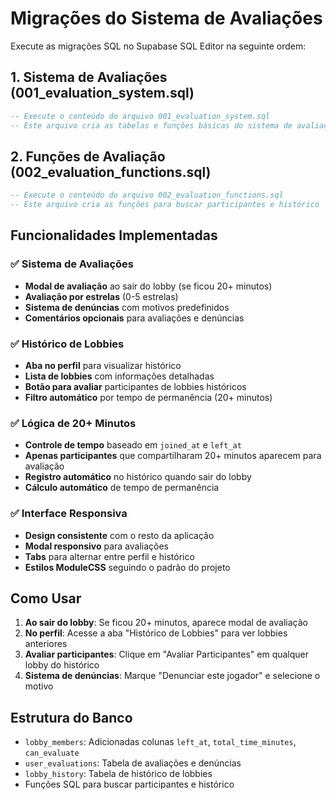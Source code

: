 # Migrações do Sistema de Avaliações

Execute as migrações SQL no Supabase SQL Editor na seguinte ordem:

## 1. Sistema de Avaliações (001_evaluation_system.sql)
```sql
-- Execute o conteúdo do arquivo 001_evaluation_system.sql
-- Este arquivo cria as tabelas e funções básicas do sistema de avaliações
```

## 2. Funções de Avaliação (002_evaluation_functions.sql)
```sql
-- Execute o conteúdo do arquivo 002_evaluation_functions.sql
-- Este arquivo cria as funções para buscar participantes e histórico
```

## Funcionalidades Implementadas

### ✅ Sistema de Avaliações
- **Modal de avaliação** ao sair do lobby (se ficou 20+ minutos)
- **Avaliação por estrelas** (0-5 estrelas)
- **Sistema de denúncias** com motivos predefinidos
- **Comentários opcionais** para avaliações e denúncias

### ✅ Histórico de Lobbies
- **Aba no perfil** para visualizar histórico
- **Lista de lobbies** com informações detalhadas
- **Botão para avaliar** participantes de lobbies históricos
- **Filtro automático** por tempo de permanência (20+ minutos)

### ✅ Lógica de 20+ Minutos
- **Controle de tempo** baseado em `joined_at` e `left_at`
- **Apenas participantes** que compartilharam 20+ minutos aparecem para avaliação
- **Registro automático** no histórico quando sair do lobby
- **Cálculo automático** de tempo de permanência

### ✅ Interface Responsiva
- **Design consistente** com o resto da aplicação
- **Modal responsivo** para avaliações
- **Tabs** para alternar entre perfil e histórico
- **Estilos ModuleCSS** seguindo o padrão do projeto

## Como Usar

1. **Ao sair do lobby**: Se ficou 20+ minutos, aparece modal de avaliação
2. **No perfil**: Acesse a aba "Histórico de Lobbies" para ver lobbies anteriores
3. **Avaliar participantes**: Clique em "Avaliar Participantes" em qualquer lobby do histórico
4. **Sistema de denúncias**: Marque "Denunciar este jogador" e selecione o motivo

## Estrutura do Banco

- `lobby_members`: Adicionadas colunas `left_at`, `total_time_minutes`, `can_evaluate`
- `user_evaluations`: Tabela de avaliações e denúncias
- `lobby_history`: Tabela de histórico de lobbies
- Funções SQL para buscar participantes e histórico
